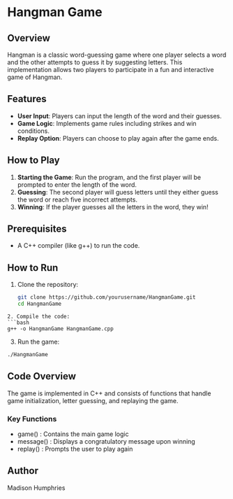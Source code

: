 # Hangman Game

## Overview
Hangman is a classic word-guessing game where one player selects a word and the other attempts to guess it by suggesting letters. This implementation allows two players to participate in a fun and interactive game of Hangman.

## Features
- **User Input**: Players can input the length of the word and their guesses.
- **Game Logic**: Implements game rules including strikes and win conditions.
- **Replay Option**: Players can choose to play again after the game ends.

## How to Play
1. **Starting the Game**: Run the program, and the first player will be prompted to enter the length of the word.
2. **Guessing**: The second player will guess letters until they either guess the word or reach five incorrect attempts.
3. **Winning**: If the player guesses all the letters in the word, they win!

## Prerequisites
- A C++ compiler (like g++) to run the code.

## How to Run
1. Clone the repository:
   ```bash
   git clone https://github.com/yourusername/HangmanGame.git
   cd HangmanGame
```
2. Compile the code:
```bash
g++ -o HangmanGame HangmanGame.cpp
```
3. Run the game:
```bash
./HangmanGame
```

## Code Overview
The game is implemented in C++ and consists of functions that handle game initialization, letter guessing, and replaying the game.

### Key Functions
- game() : Contains the main game logic
- message() : Displays a congratulatory message upon winning
- replay() : Prompts the user to play again

## Author
Madison Humphries
